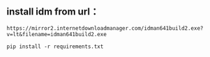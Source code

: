 ## install idm from url：

`https://mirror2.internetdownloadmanager.com/idman641build2.exe?v=lt&filename=idman641build2.exe`



```
pip install -r requirements.txt
```
